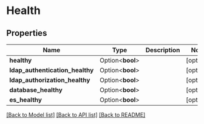 # Health

## Properties

Name | Type | Description | Notes
------------ | ------------- | ------------- | -------------
**healthy** | Option<**bool**> |  | [optional]
**ldap_authentication_healthy** | Option<**bool**> |  | [optional]
**ldap_authorization_healthy** | Option<**bool**> |  | [optional]
**database_healthy** | Option<**bool**> |  | [optional]
**es_healthy** | Option<**bool**> |  | [optional]

[[Back to Model list]](../README.md#documentation-for-models) [[Back to API list]](../README.md#documentation-for-api-endpoints) [[Back to README]](../README.md)


